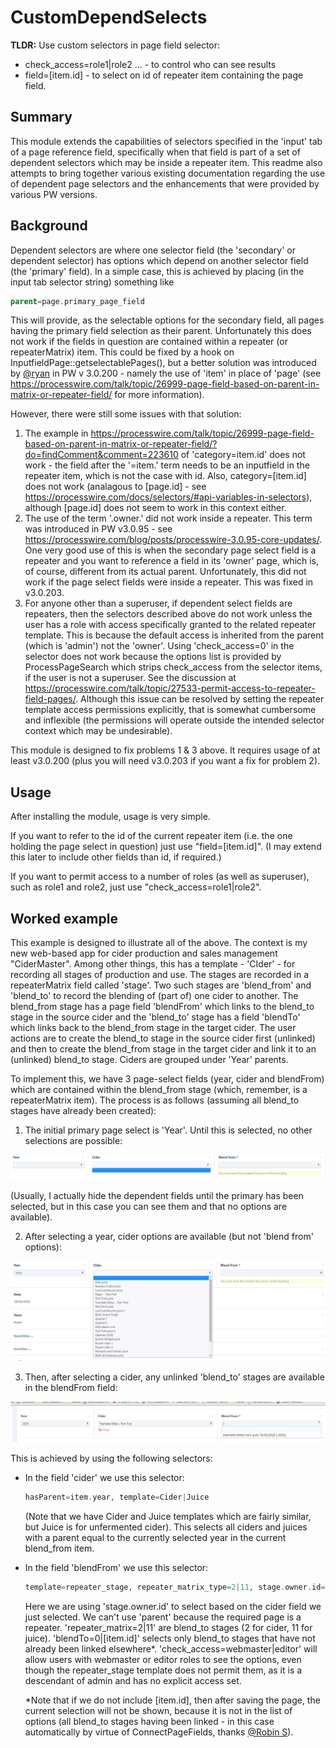 # CustomDependSelects

**TLDR:** Use custom selectors in page field selector: 

- check_access=role1|role2 ... - to control who can see results
- field=[item.id] - to select on id of repeater item containing the page field.

## Summary

This module extends the capabilities of selectors specified in the 'input' tab of a page reference field, specifically when that field is part of a set of dependent selectors which may be inside a repeater item. This readme also attempts to bring together various existing documentation regarding the use of dependent page selectors and the enhancements that were provided by various PW versions.

## Background

Dependent selectors are where one selector field (the 'secondary' or dependent selector) has options which depend on another selector field (the 'primary' field). In a simple case, this is achieved by placing (in the input tab selector string) something like

```php
parent=page.primary_page_field
```

This will provide, as the selectable options for the secondary field, all pages having the primary field selection as their parent. Unfortunately this does not work if the fields in question are contained within a repeater (or repeaterMatrix) item. This could be fixed by a hook on InputfieldPage::getselectablePages(), but a better solution was introduced by [@ryan](https://processwire.com/talk/profile/2-ryan/) in PW v 3.0.200 - namely the use of 'item' in place of 'page' (see https://processwire.com/talk/topic/26999-page-field-based-on-parent-in-matrix-or-repeater-field/ for more information).

However, there were still some issues with that solution:

1. The example in https://processwire.com/talk/topic/26999-page-field-based-on-parent-in-matrix-or-repeater-field/?do=findComment&comment=223610 of 'category=item.id' does not work - the field after the '=item.' term needs to be an inputfield in the repeater item, which is not the case with id. Also, category=[item.id] does not work (analagous to [page.id] - see https://processwire.com/docs/selectors/#api-variables-in-selectors), although [page.id] does not seem to work in this context either.
2. The use of the term '.owner.' did not work inside a repeater. This term was introduced in PW v3.0.95 - see https://processwire.com/blog/posts/processwire-3.0.95-core-updates/. One very good use of this is when the secondary page select field is a repeater and you want to reference a field in its 'owner' page, which is, of course, different from its actual parent. Unfortunately, this did not work if the page select fields were inside a repeater. This was fixed in v3.0.203.
3. For anyone other than a superuser, if dependent select fields are repeaters, then the selectors described above do not work unless the user has a role with access specifically granted to the related repeater template. This is because the default access is inherited from the parent (which is 'admin') not the 'owner'. Using 'check_access=0' in the selector does not work because the options list is provided by ProcessPageSearch which strips check_access from the selector items, if the user is not a superuser. See the discussion at https://processwire.com/talk/topic/27533-permit-access-to-repeater-field-pages/. Although this issue can be resolved by setting the repeater template access permissions explicitly, that is somewhat cumbersome and inflexible (the permissions will operate outside the intended selector context which may be undesirable).

This module is designed to fix problems 1 & 3 above. It requires usage of at least v3.0.200 (plus you will need v3.0.203 if you want a fix for problem 2).

## Usage

After installing the module, usage is very simple.

If you want to refer to the id of the current repeater item (i.e. the one holding the page select in question) just use "field=[item.id]". (I may extend this later to include other fields than id, if required.)

If you want to permit access to a number of roles (as well as superuser), such as role1 and role2, just use "check_access=role1|role2".

## Worked example

This example is designed to illustrate all of the above. The context is my new web-based app for cider production and sales management "CiderMaster". Among other things, this has a template - 'CIder' - for recording all stages of production and use. The stages are recorded in a repeaterMatrix field called 'stage'. Two such stages are 'blend_from' and 'blend_to' to record the blending of (part of) one cider to another. The blend_from stage has a page field 'blendFrom' which links to the blend_to stage in the source cider and the 'blend_to' stage has a field 'blendTo' which links back to the blend_from stage in the target cider. The user actions are to create the blend_to stage in the source cider first (unlinked) and then to create the blend_from stage in the target cider and link it to an (unlinked) blend_to stage. Ciders are grouped under 'Year' parents.

To implement this, we have 3 page-select fields (year, cider and blendFrom) which are contained within the blend_from stage (which, remember, is a repeaterMatrix item). The process is as follows (assuming all blend_to stages have already been created):

1. The initial primary page select is 'Year'. Until this is selected, no other selections are possible:

![No_selection](\images\No_selection.jpg)

(Usually, I actually hide the dependent fields until the primary has been selected, but in this case you can see them and that no options are available).

2. After selecting a year, cider options are available (but not 'blend from' options):

![Year_selected](\images\Year_selected.jpg)

3. Then, after selecting a cider, any unlinked 'blend_to' stages are available in the blendFrom field:

![Cider_selected](\images\Cider_selected.jpg)

This is achieved by using the following selectors:

- In the field 'cider' we use this selector: 

  ```php
  hasParent=item.year, template=Cider|Juice
  ```

  (Note that we have Cider and Juice templates which are fairly similar, but Juice is for unfermented cider). This selects all ciders and juices with a parent equal to the currently selected year in the current blend_from item.

- In the field 'blendFrom' we use this selector: 

  ```php
  template=repeater_stage, repeater_matrix_type=2|11, stage.owner.id=item.cider, blendTo=0|[item.id], check_access=webmaster|editor
  ```

  Here we are using 'stage.owner.id' to select based on the cider field we just selected. We can't use 'parent' because the required page is a repeater. 'repeater_matrix=2|11' are blend_to stages (2 for cider, 11 for juice). 'blendTo=0|[item.id]' selects only blend_to stages that have not already been linked elsewhere*. 'check_access=webmaster|editor' will allow users with webmaster or editor roles to see the options, even though the repeater_stage template does not permit them, as it is a descendant of admin and has no explicit access set.

  *Note that if we do not include [item.id], then after saving the page, the current selection will not be shown, because it is not in the list of options (all blend_to stages having been linked - in this case automatically by virtue  of ConnectPageFields, thanks [@Robin S](https://processwire.com/talk/profile/2897-robin-s/)).